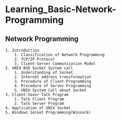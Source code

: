 # Learning_Basic-Network-Programming
## Network Programming
    1. Introduction
        1. Classification of Network Programming
        2. TCP/IP Protocol
        3. Client-Server Communication Model
    2. UNIX BSD Socket System call
        1. Understanding of Socket
        2. Internet address transformation
        3. Procedure of Client Programming
        4. Procedure of Server Programming
        5. UNIX System Call about Socket
    3. Client-Sever Talk Program
        1. Talk Client Program
        2. Talk Server Program
    4. Application of UNIX Socket
    5. Windows Socket Programming(Winsock) 
